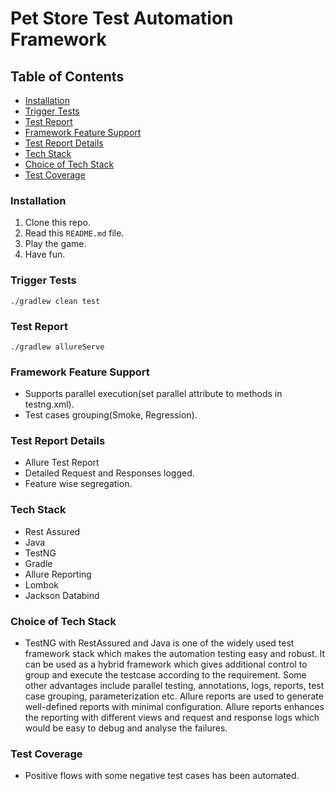 # Pet Store Test Automation Framework

## Table of Contents
* [Installation](#installation)
* [Trigger Tests](#trigger-tests)
* [Test Report](#test-report)
* [Framework Feature Support](#framework-feature-support)
* [Test Report Details](#test-report-details)
* [Tech Stack](#tech-stack)
* [Choice of Tech Stack](#choice-of-tech-stack)
* [Test Coverage](#test-coverage)

### Installation
1. Clone this repo.
2. Read this `README.md` file.
3. Play the game.
4. Have fun.

### Trigger Tests
``` In Terminal or Commandline
./gradlew clean test
```

### Test Report
``` In Terminal or Commandline
./gradlew allureServe
```

### Framework Feature Support
* Supports parallel execution(set parallel attribute to methods in testng.xml).
* Test cases grouping(Smoke, Regression).

### Test Report Details
* Allure Test Report 
* Detailed Request and Responses logged.
* Feature wise segregation.

### Tech Stack
* Rest Assured
* Java
* TestNG
* Gradle
* Allure Reporting
* Lombok
* Jackson Databind

### Choice of Tech Stack
* TestNG with RestAssured and Java is one of the widely used test framework stack which makes the automation testing easy and robust.
It can be used as a hybrid framework which gives additional control to group and execute the testcase according to the requirement. Some other 
advantages include parallel testing, annotations, logs, reports, test case grouping, parameterization etc. Allure reports are used to 
generate well-defined reports with minimal configuration. Allure reports enhances the reporting with different views and request and response 
logs which would be easy to debug and analyse the failures.

### Test Coverage
* Positive flows with some negative test cases has been automated. 

